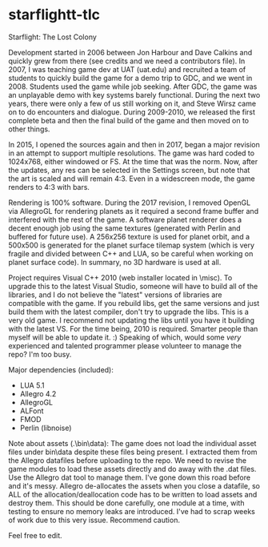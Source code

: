 # starflightt-tlc
Starflight: The Lost Colony

Development started in 2006 between Jon Harbour and Dave Calkins and quickly grew from there (see credits and we need a contributors file). In 2007, I was teaching game dev at UAT (uat.edu) and recruited a team of students to quickly build the game for a demo trip to GDC, and we went in 2008. Students used the game while job seeking. After GDC, the game was an unplayable demo with key systems barely functional. During the next two years, there were only a few of us still working on it, and Steve Wirsz came on to do encounters and dialogue. During 2009-2010, we released the first complete beta and then the final build of the game and then moved on to other things. 

In 2015, I opened the sources again and then in 2017, began a major revision in an attempt to support multiple resolutions. The game was hard coded to 1024x768, either windowed or FS. At the time that was the norm. Now, after the updates, any res can be selected in the Settings screen, but note that the art is scaled and will remain 4:3. Even in a widescreen mode, the game renders to 4:3 with bars. 

Rendering is 100% software. During the 2017 revision, I removed OpenGL via AllegroGL for rendering planets as it required a second frame buffer and interfered with the rest of the game. A software planet renderer does a decent enough job using the same textures (generated with Perlin and buffered for future use). A 256x256 texture is used for planet orbit, and a 500x500 is generated for the planet surface tilemap system (which is very fragile and divided between C++ and LUA, so be careful when working on planet surface code). In summary, no 3D hardware is used at all.

Project requires Visual C++ 2010 (web installer located in \misc). To upgrade this to the latest Visual Studio, someone will have to build all of the libraries, and I do not believe the "latest" versions of libraries are compatible with the game. If you rebuild libs, get the same versions and just build them with the latest compiler, don't try to upgrade the libs. This is a very old game. I recommend not updating the libs until you have it building with the latest VS. For the time being, 2010 is required. Smarter people than myself will be able to update it. :) Speaking of which, would some *very* experienced and talented programmer please volunteer to manage the repo? I'm too busy. 


Major dependencies (included):
* LUA 5.1
* Allegro 4.2
* AllegroGL
* ALFont
* FMOD
* Perlin (libnoise)


Note about assets (.\bin\data):
The game does not load the individual asset files under bin\data despite these files being present. I extracted them from the Allegro datafiles before uploading to the repo. We need to revise the game modules to load these assets directly and do away with the .dat files. Use the Allegro dat tool to manage them. I've gone down this road before and it's messy. Allegro de-allocates the assets when you close a datafile, so ALL of the allocation/deallocation code has to be written to load assets and destroy them. This should be done carefully, one module at a time, with testing to ensure no memory leaks are introduced. I've had to scrap weeks of work due to this very issue. Recommend caution.

Feel free to edit.
